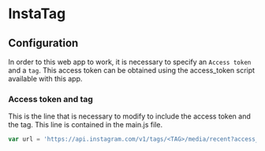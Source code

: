 InstaTag
======

## Configuration
In order to this web app to work, it is necessary to specify an `Access token` and a `tag`. This access token can be obtained using the access_token script available with this app. 

### Access token and tag
This is the line that is necessary to modify to include the access token and the tag. This line is contained in the main.js file.

``` javascript
var url = 'https://api.instagram.com/v1/tags/<TAG>/media/recent?access_token=<ACCESS_TOKEN>';
```
